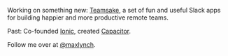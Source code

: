 Working on something new: [Teamsake](https://www.teamsake.com/), a set of fun and useful Slack apps for building happier and more productive remote teams.

Past: Co-founded [Ionic](https://ionic.io/), created [Capacitor](https://capacitorjs.com/).

Follow me over at [@maxlynch](https://twitter.com/maxlynch).
